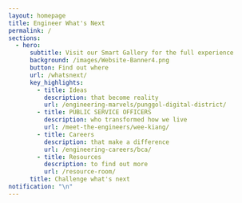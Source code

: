 ```yaml
---
layout: homepage
title: Engineer What's Next
permalink: /
sections:
  - hero:
      subtitle: Visit our Smart Gallery for the full experience
      background: /images/Website-Banner4.png
      button: Find out where
      url: /whatsnext/
      key_highlights:
        - title: Ideas
          description: that become reality
          url: /engineering-marvels/punggol-digital-district/
        - title: PUBLIC SERVICE OFFICERS
          description: who transformed how we live
          url: /meet-the-engineers/wee-kiang/
        - title: Careers
          description: that make a difference
          url: /engineering-careers/bca/
        - title: Resources
          description: to find out more
          url: /resource-room/
      title: Challenge what's next
notification: "\n"
---
```

